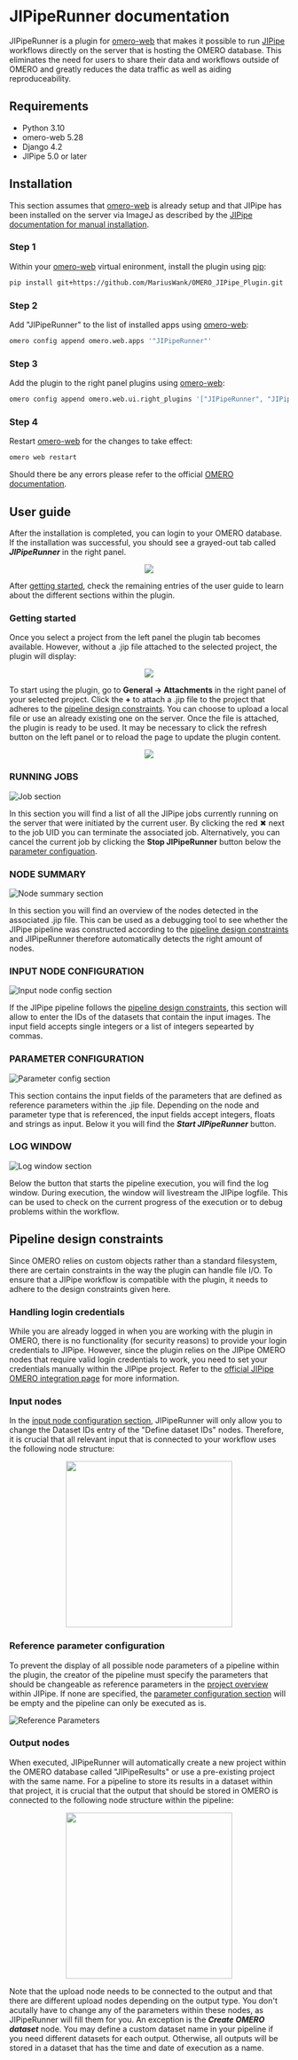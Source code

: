 
# JIPipeRunner documentation

JIPipeRunner is a plugin for [omero-web](https://github.com/ome/omero-web) that makes it possible to run [JIPipe](https://jipipe.hki-jena.de/) workflows directly on the server that is hosting the OMERO database. This eliminates the need for users to share their data and workflows outside of OMERO and greatly reduces the data traffic as well as aiding reproduceability.

## Requirements

- Python 3.10
- omero-web 5.28
- Django 4.2
- JIPipe 5.0 or later

## Installation

This section assumes that [omero-web](https://github.com/ome/omero-web) is already setup and that JIPipe has been installed on the server via ImageJ as described by the [JIPipe documentation for manual installation](https://jipipe.hki-jena.de/documentation/manual-installation.html).

### Step 1

Within your [omero-web](https://github.com/ome/omero-web) virtual enironment, install the plugin using [pip](https://pip.pypa.io/en/stable/):
```bash
pip install git+https://github.com/MariusWank/OMERO_JIPipe_Plugin.git
```

### Step 2

Add "JIPipeRunner" to the list of installed apps using [omero-web](https://github.com/ome/omero-web):
```bash
omero config append omero.web.apps '"JIPipeRunner"'
```

### Step 3

Add the plugin to the right panel plugins using [omero-web](https://github.com/ome/omero-web):
```bash
omero config append omero.web.ui.right_plugins '["JIPipeRunner", "JIPipeRunner/right_plugin_example.js.html", "jipipe_form_container"]
```

### Step 4

Restart [omero-web](https://github.com/ome/omero-web) for the changes to take effect:
```bash
omero web restart
```
Should there be any errors please refer to the official [OMERO documentation](https://docs.openmicroscopy.org/omero/5.6.3/developers/Web/WebclientPlugin.html).

## User guide

After the installation is completed, you can login to your OMERO database. If the installation was successful, you should see a grayed-out tab called ***JIPipeRunner*** in the right panel. 

<p align="center">
  <img src="./assets/images/TabPanel.png"/>
</p>

After [getting started](#getting-started), check the remaining entries of the user guide to learn about the different sections within the plugin.

### Getting started

Once you select a project from the left panel the plugin tab becomes available. However, without a .jip file attached to the selected project, the plugin will display:

<p align="center">
  <img src="./assets/images/NoJIP_Error.png"/>
</p>

To start using the plugin, go to <b>General → Attachments</b> in the right panel of your selected project. Click the <b>+</b> to attach a .jip file to the project that adheres to the <a href="#pipeline-design-constraints">pipeline design constraints</a>. You can choose to upload a local file or use an already existing one on the server. Once the file is attached, the plugin is ready to be used. It may be necessary to click the refresh button on the left panel or to reload the page to update the plugin content.

<p align="center">
  <img src="./assets/images/Attach_JIP_File.png"/>
</p>


### RUNNING JOBS

![Job section](./assets/images/RunningJobsSection.png)

In this section you will find a list of all the JIPipe jobs currently running on the server that were initiated by the current user. By clicking the red ✖ next to the job UID you can terminate the associated job. Alternatively, you can cancel the current job by clicking the **Stop JIPipeRunner** button below the [parameter configuation](#parameter-configuration).



### NODE SUMMARY

![Node summary section](./assets/images/NodeSummarySection.png)

In this section you will find an overview of the nodes detected in the associated .jip file. This can be used as a debugging tool to see whether the JIPipe pipeline was constructed according to the [pipeline design constraints](#pipeline-design-constraints) and JIPipeRunner therefore automatically detects the right amount of nodes.

### INPUT NODE CONFIGURATION

![Input node config section](./assets/images/InputNodeConfigSection.png)

If the JIPipe pipeline follows the [pipeline design constraints](#pipeline-design-constraints), this section will allow to enter the IDs of the datasets that contain the input images. The input field accepts single integers or a list of integers sepearted by commas. 

### PARAMETER CONFIGURATION

![Parameter config section](./assets/images/ParameterConfigSection.png)

This section contains the input fields of the parameters that are defined as reference parameters within the .jip file. Depending on the node and parameter type that is referenced, the input fields accept integers, floats and strings as input. Below it you will find the ***Start JIPipeRunner*** button.

### LOG WINDOW

![Log window section](./assets/images/LogWindowSection.png)

Below the button that starts the pipeline execution, you will find the log window. During execution, the window will livestream the JIPipe logfile. This can be used to check on the current progress of the execution or to debug problems within the workflow. 

## Pipeline design constraints

Since OMERO relies on custom objects rather than a standard filesystem, there are certain constraints in the way the plugin can handle file I/O. To ensure that a JIPipe workflow is compatible with the plugin, it needs to adhere to the design constraints given here.

### Handling login credentials

While you are already logged in when you are working with the plugin in OMERO, there is no functionality (for security reasons) to provide your login credentials to JIPipe. However, since the plugin relies on the JIPipe OMERO nodes that require valid login credentials to work, you need to set your credentials manually within the JIPipe project. Refer to the [official JIPipe OMERO integration page](https://jipipe.hki-jena.de/documentation/omero-integration.html) for more information.

### Input nodes

In the [input node configuration section](#input-node-configuration), JIPipeRunner will only allow you to change the Dataset IDs entry of the "Define dataset IDs" nodes. Therefore, it is crucial that all relevant input that is connected to your workflow uses the following node structure:

<p align="center">
  <img src="./assets/images/InputStructure.png" style="height:300px"/>
</p>


### Reference parameter configuration

To prevent the display of all possible node parameters of a pipeline within the plugin, the creator of the pipeline must specify the parameters that should be changeable as reference parameters in the [project overview](https://jipipe.hki-jena.de/documentation/project-overview.html) within JIPipe. If none are specified, the [parameter configuration section](#parameter-configuration) will be empty and the pipeline can only be executed as is.

![Reference Parameters](./assets/images/ReferenceParameters.png)

### Output nodes

When executed, JIPipeRunner will automatically create a new project within the OMERO database called "JIPipeResults" or use a pre-existing project with the same name. For a pipeline to store its results in a dataset within that project, it is crucial that the output that should be stored in OMERO is connected to the following node structure within the pipeline: 

<p align="center">
  <img src="./assets/images/OutputStructure.png" style="height:300px"/>
</p>

Note that the upload node needs to be connected to the output and that there are different upload nodes depending on the output type. You don't acutally have to change any of the parameters within these nodes, as JIPipeRunner will fill them for you. An exception is the ***Create OMERO dataset*** node. You may define a custom dataset name in your pipeline if you need different datasets for each output. Otherwise, all outputs will be stored in a dataset that has the time and date of execution as a name. 